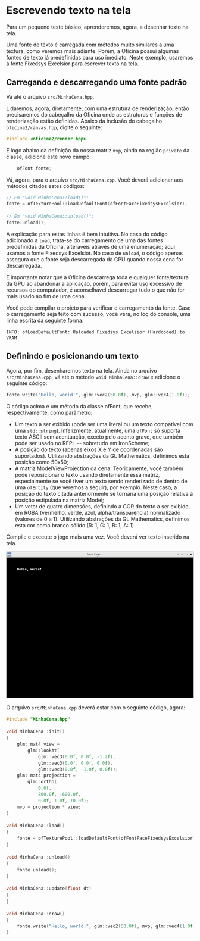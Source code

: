 # Escrevendo texto na tela

Para um pequeno teste básico, aprenderemos, agora, a desenhar texto na tela.

Uma fonte de texto é carregada com métodos muito similares a uma textura, como veremos mais adiante. Porém, a Oficina possui algumas fontes de texto já predefinidas para uso imediato.
Neste exemplo, usaremos a fonte Fixedsys Excelsior para escrever texto na tela.

## Carregando e descarregando uma fonte padrão

Vá até o arquivo `src/MinhaCena.hpp`.

Lidaremos, agora, diretamente, com uma estrutura de renderização, então precisaremos do cabeçalho da Oficina onde as estruturas e funções de renderização estão definidas. Abaixo da inclusão do cabeçalho `oficina2/canvas.hpp`, digite o seguinte:

```cpp
#include <oficina2/render.hpp>
```

E logo abaixo da definição da nossa matriz `mvp`, ainda na região `private` da classe, adicione este novo campo:

```cpp
    ofFont fonte;
```

Vá, agora, para o arquivo `src/MinhaCena.cpp`. Você deverá adicionar aos métodos citados estes códigos:

```cpp
// Em "void MinhaCena::load()":
fonte = ofTexturePool::loadDefaultFont(ofFontFaceFixedsysExcelsior);

// Em "void MinhaCena::unload()":
fonte.unload();
```

A explicação para estas linhas é bem intuitiva. No caso do código adicionado a `load`, trata-se do carregamento de uma das fontes predefinidas da Oficina, alteráveis através de uma enumeração; aqui usamos a fonte Fixedsys Excelsior. No caso de `unload`, o código apenas assegura que a fonte seja descarregada da GPU quando nossa cena for descarregada.

É importante notar que a Oficina descarrega toda e qualquer fonte/textura da GPU ao abandonar a aplicação, porém, para evitar uso excessivo de recursos do computador, é aconselhável descarregar tudo o que não for mais usado ao fim de uma cena.

Você pode compilar o projeto para verificar o carregamento da fonte. Caso o carregamento seja feito com sucesso, você verá, no log do console, uma linha escrita da seguinte forma:

```
INFO: ofLoadDefaultFont: Uploaded Fixedsys Excelsior (Hardcoded) to VRAM
```

## Definindo e posicionando um texto

Agora, por fim, desenharemos texto na tela.
Ainda no arquivo `src/MinhaCena.cpp`, vá até o método `void MinhaCena::draw` e adicione o seguinte código:

```cpp
fonte.write("Hello, world!", glm::vec2(50.0f), mvp, glm::vec4(1.0f));
```

O código acima é um método da classe ofFont, que recebe, respectivamente, como parâmetro:

- Um texto a ser exibido (pode ser uma literal ou um texto compatível com uma `std::string`). Infelizmente, atualmente, uma `ofFont` só suporta texto ASCII sem acentuação, exceto pelo acento grave, que também pode ser usado no REPL -- sobretudo em IronScheme;
- A posição do texto (apenas eixos X e Y de coordenadas são suportados). Utilizando abstrações da GL Mathematics, definimos esta posição como 50x50;
- A matriz ModelViewProjection da cena. Teoricamente, você também pode reposicionar o texto usando diretamente essa matriz, especialmente se você tiver um texto sendo renderizado de dentro de uma `ofEntity` (que veremos a seguir), por exemplo. Neste caso, a posição do texto citada anteriormente se tornaria uma posição relativa à posição estipulada na matriz Model;
- Um vetor de quatro dimensões, definindo a COR do texto a ser exibido, em RGBA (vermelho, verde, azul, alpha/transparência) normalizado (valores de 0 a 1). Utilizando abstrações da GL Mathematics, definimos esta cor como branco sólido (R: 1, G: 1, B: 1, A: 1).

Compile e execute o jogo mais uma vez. Você deverá ver texto inserido na tela.

![Tela do jogo, agora com o texto sendo exibido.](../img/004.png  "Tela do jogo, agora com o texto sendo exibido.")

O arquivo `src/MinhaCena.cpp` deverá estar com o seguinte código, agora:

```cpp
#include "MinhaCena.hpp"

void MinhaCena::init()
{
    glm::mat4 view =
        glm::lookAt(
            glm::vec3(0.0f, 0.0f, -1.2f),
            glm::vec3(0.0f, 0.0f, 0.0f),
            glm::vec3(0.0f, -1.0f, 0.0f));
    glm::mat4 projection =
        glm::ortho(
            0.0f,
            800.0f, -600.0f,
            0.0f, 1.0f, 10.0f);
    mvp = projection * view;
}

void MinhaCena::load()
{
    fonte = ofTexturePool::loadDefaultFont(ofFontFaceFixedsysExcelsior);
}

void MinhaCena::unload()
{
    fonte.unload();
}

void MinhaCena::update(float dt)
{
}

void MinhaCena::draw()
{
    fonte.write("Hello, world!", glm::vec2(50.0f), mvp, glm::vec4(1.0f));
}
```
